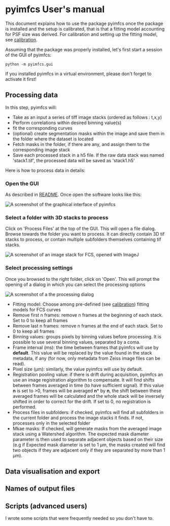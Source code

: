 # pyimfcs User's manual

This document explains how to use the package pyimfcs once the package is installed and the setup is calibrated, that is that a fitting model accounting for PSF size was derived. For calibration and setting up the fitting model, see [calibration](../blob/main/docs/calibration.md).

Assuming that the package was properly installed, let's first start a session of the GUI of pyimfcs:

	python -m pyimfcs.gui

If you installed pyimfcs in a virtual environment, please don't forget to activate it first!

## Processing data

In this step, pyimfcs will:
- Take as an input a series of tiff image stacks (ordered as follows : t,x,y)
- Perform correlations within desired binning value(s)
- fit the corresponding curves
- (optional) create segmentation masks within the image and save them in the folder where the dataset is located
- Fetch masks in the folder, if there are any, and assign them to the corresponding image stack
- Save each processed stack in a h5 file. If the raw data stack was named 'stack1.tif', the processed data will be saved as 'stack1.h5'

Here is how to process data in details:

### Open the GUI

As described in [README](../blob/main/README.md). Once open the software looks like this:

![A screenshot of the graphical interface of pyimfcs](https://github.com/aurelien-barbotin/imFCS/blob/main/images/manual/1_opening.png)

### Select a folder with 3D stacks to process

Click on 'Process Files' at the top of the GUI. This will open a file dialog. Browse towards the folder you want to process. It can directly contain 3D tif stacks to process, or contain multiple subfolders themselves containing tif stacks. 

![A screenshot of an image stack for FCS, opened with ImageJ](https://github.com/aurelien-barbotin/imFCS/blob/main/images/manual/2_stack_example.png)

### Select processing settings

Once you browsed to the right folder, click on 'Open'. This will prompt the opening of a dialog in which you can select the processing options

![A screenshot of a the processing dialog](https://github.com/aurelien-barbotin/imFCS/blob/main/images/manual/3_processing_dialog.png)

- Fitting model: Choose among pre-defined (see [calibration](../blob/main/docs/calibration.md)) fitting models for FCS curves
- Remove first n frames: remove n frames at the beginning of each stack. Set to 0 to keep all frames
- Remove last n frames: remove n frames at the end of each stack. Set to 0 to keep all frames
- Binning values: groups pixels by binning values before processing. It is possible to use several binning values, separated by a coma.
- Frame interval (ms): the time between frames that pyimfcs will use by **default**. This value will be replaced by the value found in the stack metadata, if any (for now, only metadata from Zeiss image files can be read).
- Pixel size (µm): similarly, the value pyimfcs will use by default.
- Registration pooling value: if there is drift during acquisition, pyimfcs an use an image registration algorithm to compensate. It will find shifts between frames averaged in time (to have sufficient signal). If this value **n** is set to >0, frames will be averaged **n*** by **n**, the shift between these averaged frames will be calculated and the whole stack will be inversely shifted in order to correct for the drift. If set to 0, no registration is performed.
- Process files in subfolders: if checked, pyimfcs will find all subfolders in the current folder and process the image stacks it finds. If not, processes only in the selected folder
- Mkae masks: If checked, will generate masks from the averaged image stack using a Watershed algorithm. The expected mask diameter parameter is then used to separate adjacent objects based on their size (e.g if Expected mask diameter is set to 1 µm, the masks created will find two objects if they are adjacent only if they are separated by more than 1 µm).

## Data visualisation and export



## Names of output files

## Scripts (advanced users)

I wrote some scripts that were frequently needed so you don't have to.

